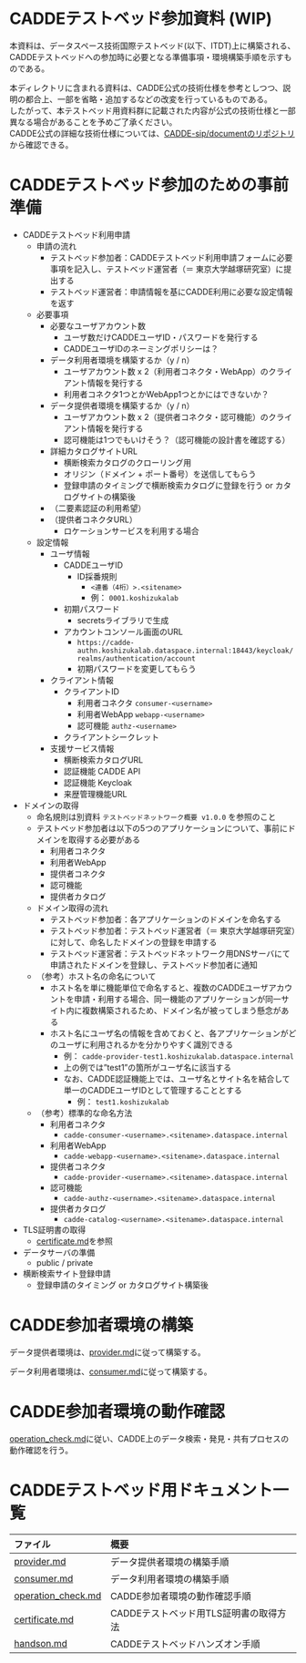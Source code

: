 # CADDEテストベッド参加資料 (WIP)
本資料は、データスペース技術国際テストベッド(以下、ITDT)上に構築される、CADDEテストベッドへの参加時に必要となる準備事項・環境構築手順を示すものである。

本ディレクトリに含まれる資料は、CADDE公式の技術仕様を参考としつつ、説明の都合上、一部を省略・追加するなどの改変を行っているものである。<br/>
したがって、本テストベッド用資料群に記載された内容が公式の技術仕様と一部異なる場合があることを予めご了承ください。<br/>
CADDE公式の詳細な技術仕様については、[CADDE-sip/documentのリポジトリ](https://github.com/CADDE-sip/documents)から確認できる。


# CADDEテストベッド参加のための事前準備
- CADDEテストベッド利用申請
    - 申請の流れ
        - テストベッド参加者：CADDEテストベッド利用申請フォームに必要事項を記入し、テストベッド運営者（＝ 東京大学越塚研究室）に提出する
        - テストベッド運営者：申請情報を基にCADDE利用に必要な設定情報を返す
    - 必要事項
        - 必要なユーザアカウント数
            - ユーザ数だけCADDEユーザID・パスワードを発行する
            - CADDEユーザIDのネーミングポリシーは？
        - データ利用者環境を構築するか（y / n）
            - ユーザアカウント数 x 2（利用者コネクタ・WebApp）のクライアント情報を発行する
            - 利用者コネクタ1つとかWebApp1つとかにはできないか？
        - データ提供者環境を構築するか（y / n）
            - ユーザアカウント数 x 2（提供者コネクタ・認可機能）のクライアント情報を発行する
            - 認可機能は1つでもいけそう？（認可機能の設計書を確認する）
        - 詳細カタログサイトURL
            - 横断検索カタログのクローリング用
            - オリジン（ドメイン + ポート番号）を送信してもらう
            - 登録申請のタイミングで横断検索カタログに登録を行う or カタログサイトの構築後
        - （二要素認証の利用希望）
        - （提供者コネクタURL）
            - ロケーションサービスを利用する場合
    - 設定情報
        - ユーザ情報
            - CADDEユーザID
                - ID採番規則
                    - `<連番（4桁）>.<sitename>`
                    - 例： `0001.koshizukalab`
            - 初期パスワード
                - secretsライブラリで生成
            - アカウントコンソール画面のURL
                - `https://cadde-authn.koshizukalab.dataspace.internal:18443/keycloak/realms/authentication/account`
                - 初期パスワードを変更してもらう
        - クライアント情報
            - クライアントID
                - 利用者コネクタ `consumer-<username>`
                - 利用者WebApp `webapp-<username>`
                - 認可機能 `authz-<username>`
            - クライアントシークレット
        - 支援サービス情報
            - 横断検索カタログURL
            - 認証機能 CADDE API
            - 認証機能 Keycloak
            - 来歴管理機能URL
- ドメインの取得
  - 命名規則は別資料 `テストベッドネットワーク概要 v1.0.0` を参照のこと
  - テストベッド参加者は以下の5つのアプリケーションについて、事前にドメインを取得する必要がある
    - 利用者コネクタ
    - 利用者WebApp
    - 提供者コネクタ
    - 認可機能
    - 提供者カタログ
  - ドメイン取得の流れ
      - テストベッド参加者：各アプリケーションのドメインを命名する
      - テストベッド参加者：テストベッド運営者（＝ 東京大学越塚研究室）に対して、命名したドメインの登録を申請する
      - テストベッド運営者：テストベッドネットワーク用DNSサーバにて申請されたドメインを登録し、テストベッド参加者に通知
  - （参考）ホスト名の命名について
      - ホスト名を単に機能単位で命名すると、複数のCADDEユーザアカウントを申請・利用する場合、同一機能のアプリケーションが同一サイト内に複数構築されるため、ドメイン名が被ってしまう懸念がある
      - ホスト名にユーザ名の情報を含めておくと、各アプリケーションがどのユーザに利用されるかを分かりやすく識別できる
          - 例： `cadde-provider-test1.koshizukalab.dataspace.internal`
          - 上の例では”test1”の箇所がユーザ名に該当する
          - なお、CADDE認証機能上では、ユーザ名とサイト名を結合して単一のCADDEユーザIDとして管理することとする
              - 例： `test1.koshizukalab`
  - （参考）標準的な命名方法
      - 利用者コネクタ
          - `cadde-consumer-<username>.<sitename>.dataspace.internal`
      - 利用者WebApp
          - `cadde-webapp-<username>.<sitename>.dataspace.internal`
      - 提供者コネクタ
          - `cadde-provider-<username>.<sitename>.dataspace.internal`
      - 認可機能
          - `cadde-authz-<username>.<sitename>.dataspace.internal`
      - 提供者カタログ
          - `cadde-catalog-<username>.<sitename>.dataspace.internal`
- TLS証明書の取得
  - [certificate.md](./certificate.md)を参照
- データサーバの準備
  - public / private
- 横断検索サイト登録申請
  - 登録申請のタイミング or カタログサイト構築後


# CADDE参加者環境の構築
データ提供者環境は、[provider.md](./provider.md)に従って構築する。

データ利用者環境は、[consumer.md](./consumer.md)に従って構築する。


# CADDE参加者環境の動作確認
[operation_check.md](./operation_check.md)に従い、CADDE上のデータ検索・発見・共有プロセスの動作確認を行う。


# CADDEテストベッド用ドキュメント一覧

| ファイル | 概要 |
| :---------- | :---- |
| [provider.md](./provider.md) | データ提供者環境の構築手順 |
| [consumer.md](./consumer.md) | データ利用者環境の構築手順 |
| [operation_check.md](./operation_check.md) | CADDE参加者環境の動作確認手順 |
| [certificate.md](./certificate.md) | CADDEテストベッド用TLS証明書の取得方法 |
| [handson.md](./handson.md) | CADDEテストベッドハンズオン手順 |
